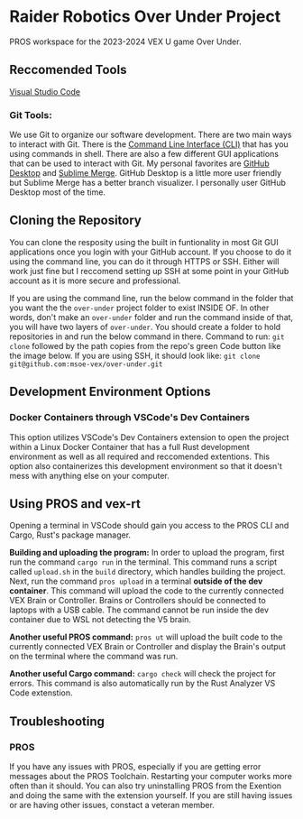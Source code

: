 # Raider Robotics Over Under Project
<!-- add a CI status here when we have that -->

PROS workspace for the 2023-2024 VEX U game Over Under.

## Reccomended Tools
[Visual Studio Code](https://code.visualstudio.com/)

### Git Tools:
We use Git to organize our software development. There are two main ways to interact with Git. There is the [Command Line Interface (CLI)](https://git-scm.com/downloads) that has you using commands in shell. There are also a few different GUI applications that can be used to interact with Git. My personal favorites are [GitHub Desktop](https://desktop.github.com/) and [Sublime Merge](https://www.sublimemerge.com/). GitHub Desktop is a little more user friendly but Sublime Merge has a better branch visualizer. I personally user GitHub Desktop most of the time.

## Cloning the Repository
<!-- To build this project with Docker Desktop, autocrlf must be set to false in Git **before cloning**. This can be done with the following command:

`git config --global core.autocrlf false` -->
You can clone the resposity using the built in funtionality in most Git GUI applications once you login with your GitHub account. If you choose to do it using the command line, you can do it through HTTPS or SSH. Either will work just fine but I reccomend setting up SSH at some point in your GitHub account as it is more secure and professional. 

If you are using the command line, run the below command in the folder that you want the the `over-under` project folder to exist INSIDE OF. In other words, don't make an `over-under` folder and run the command inside of that, you will have two layers of `over-under`. You should create a folder to hold repositories in and run the below command in there. Command to run: `git clone` followed by the path copies from the repo's green Code button like the image below. If you are using SSH, it should look like: `git clone git@github.com:msoe-vex/over-under.git`

## Development Environment Options
### Docker Containers through VSCode's Dev Containers
This option utilizes VSCode's Dev Containers extension to open the project within a Linux Docker Container that has a full Rust development environment as well as all required and reccomended extentions. This option also containerizes this development environment so that it doesn't mess with anything else on your computer.

## Using PROS and vex-rt
Opening a terminal in VSCode should gain you access to the PROS CLI and Cargo, Rust's package manager.

**Building and uploading the program:** In order to upload the program, first run the command `cargo run` in the terminal. This command runs a script called `upload.sh` in the `build` directory, which handles building the project. Next, run the command `pros upload` in a terminal **outside of the dev container**. This command will upload the code to the currently connected VEX Brain or Controller. Brains or Controllers should be connected to laptops with a USB cable. The command cannot be run inside the dev container due to WSL not detecting the V5 brain.

**Another useful PROS command:** `pros ut` will upload the built code to the currently connected VEX Brain or Controller and display the Brain's output on the terminal where the command was run.

**Another useful Cargo command:** `cargo check` will check the project for errors. This command is also automatically run by the Rust Analyzer VS Code extenstion.

## Troubleshooting

### PROS
If you have any issues with PROS, especially if you are getting error messages about the PROS Toolchain. Restarting your computer works more often than it should. You can also try uninstalling PROS from the Exention and doing the same with the extension yourself. If you are still having issues or are having other issues, constact a veteran member.


